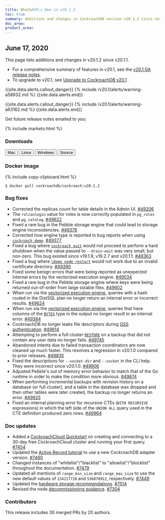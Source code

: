```yaml
---
title: What&#39;s New in v20.1.2
toc: true
summary: Additions and changes in CockroachDB version v20.1.2 since version v20.1.1
doc_area: 
product_area: 
---
```


## June 17, 2020

This page lists additions and changes in v20.1.2 since v20.1.1.

- For a comprehensive summary of features in v20.1, see the [v20.1 GA release notes](v20.1.0.html).
- To upgrade to v20.1, see [Upgrade to CockroachDB v20.1](../v20.1/upgrade-cockroach-version.html)

{{site.data.alerts.callout_danger}}
{% include /v20.1/alerts/warning-a58932.md %}
{{site.data.alerts.end}}

{{site.data.alerts.callout_danger}}
{% include /v20.1/alerts/warning-a63162.md %}
{{site.data.alerts.end}}

Get future release notes emailed to you:

{% include marketo.html %}

### Downloads

<div id="os-tabs" class="clearfix os-tabs_button-outline-primary">
    <a href="https://binaries.cockroachdb.com/cockroach-v20.1.2.darwin-10.9-amd64.tgz"><button id="mac" data-eventcategory="mac-binary-release-notes">Mac</button></a>
    <a href="https://binaries.cockroachdb.com/cockroach-v20.1.2.linux-amd64.tgz"><button id="linux" data-eventcategory="linux-binary-release-notes">Linux</button></a>
    <a href="https://binaries.cockroachdb.com/cockroach-v20.1.2.windows-6.2-amd64.zip"><button id="windows" data-eventcategory="windows-binary-release-notes">Windows</button></a>
    <a href="https://binaries.cockroachdb.com/cockroach-v20.1.2.src.tgz"><button id="source" data-eventcategory="source-release-notes">Source</button></a>
</div>

### Docker image

{% include copy-clipboard.html %}
~~~shell
$ docker pull cockroachdb/cockroach:v20.1.2
~~~

### Bug fixes

- Corrected the replicas count for table details in the Admin UI. [#49206][#49206]
- The `rolcanlogin` value for roles is now correctly populated in `pg_roles` and `pg_catalog`. [#49622][#49622]
- Fixed a rare bug in the Pebble storage engine that could lead to storage engine inconsistencies. [#49378][#49378]
- Corrected how engine type is reported in bug reports when using [`cockroach demo`](../v20.1/cockroach-demo.html). [#49377][#49377]
- Fixed a bug where [`cockroach quit`](../v20.1/cockroach-quit.html) would not proceed to perform a hard shutdown when the value passed to `--drain-wait` was very small, but non-zero. This bug existed since v19.1.9, v19.2.7 and v20.1.1. [#49363][#49363]
- Fixed a bug where [`\demo node restart`](../v20.1/cockroach-demo.html) would not work due to an invalid certificate directory. [#49390][#49390]
- Fixed some benign errors that were being reported as unexpected internal errors by the vectorized execution engine. [#49534][#49534]
- Fixed a rare bug in the Pebble storage engine where keys were being returned out-of-order from large sstable files. [#49602][#49602]
- When run via the [vectorized execution engine](../v20.1/vectorized-execution.html), queries with a hash routed in the DistSQL plan no longer return an internal error or incorrect results. [#49624][#49624]
- When run via the [vectorized execution engine](../v20.1/vectorized-execution.html), queries that have columns of the [`BYTES`](../v20.1/bytes.html) type in the output no longer result in an internal error. [#49384][#49384]
- CockroachDB no longer leaks file descriptors during [GSS authentication](../v20.1/gssapi_authentication.html). [#49614][#49614]
- Attempting to perform a full cluster [`RESTORE`](../v20.1/restore.html) on a backup that did not contain any user data no longer fails. [#49745][#49745]
- Abandoned intents due to failed transaction coordinators are now cleaned up much faster. This resolves a regression in v20.1.0 compared to prior releases. [#49835][#49835]
- Fixed the descriptions for `--socket-dir` and `--socket` in the CLI help. They were incorrect since v20.1.0. [#49906][#49906]
- Adjusted Pebble's out of memory error behavior to match that of the Go runtime in order to make the condition more obvious. [#49874][#49874]
- When performing incremental backups with revision history on a database (or full cluster), and a table in the database was dropped and then other tables were later created, the backup no longer returns an error. [#49925][#49925]
- Fixed an internal planning error for recursive CTEs (`WITH RECURSIVE` expressions) in which the left side of the `UNION ALL` query used in the CTE definition produced zero rows. [#49964][#49964]

### Doc updates

- Added a [CockroachCloud Quickstart](../cockroachcloud/quickstart.html) on creating and connecting to a 30-day free CockroachCloud cluster and running your first query. [#7454][#7454]
- Updated the [Active Record tutorial](../v20.1/build-a-ruby-app-with-cockroachdb-activerecord.html) to use a new CockroachDB adapter version. [#7480][#7480]
- Changed instances of "whitelist"/"blacklist" to "allowlist"/"blocklist" throughout the documentation. [#7479][#7479]
- Updated all mentions of `range_min_size` and `range_max_size` to use the new default values of `134217728` and `536870912`, respectively. [#7449][#7449]
- Updated the [hardware storage recommendations](../v20.1/recommended-production-settings.html#storage). [#7514][#7514]
- Revised the node [decommissioning guidance](../v20.1/remove-nodes.html). [#7304][#7304]

### Contributors

This release includes 30 merged PRs by 20 authors.

[#49206]: https://github.com/cockroachdb/cockroach/pull/49206
[#49349]: https://github.com/cockroachdb/cockroach/pull/49349
[#49363]: https://github.com/cockroachdb/cockroach/pull/49363
[#49377]: https://github.com/cockroachdb/cockroach/pull/49377
[#49378]: https://github.com/cockroachdb/cockroach/pull/49378
[#49384]: https://github.com/cockroachdb/cockroach/pull/49384
[#49390]: https://github.com/cockroachdb/cockroach/pull/49390
[#49534]: https://github.com/cockroachdb/cockroach/pull/49534
[#49602]: https://github.com/cockroachdb/cockroach/pull/49602
[#49614]: https://github.com/cockroachdb/cockroach/pull/49614
[#49622]: https://github.com/cockroachdb/cockroach/pull/49622
[#49624]: https://github.com/cockroachdb/cockroach/pull/49624
[#49745]: https://github.com/cockroachdb/cockroach/pull/49745
[#49835]: https://github.com/cockroachdb/cockroach/pull/49835
[#49874]: https://github.com/cockroachdb/cockroach/pull/49874
[#49906]: https://github.com/cockroachdb/cockroach/pull/49906
[#49925]: https://github.com/cockroachdb/cockroach/pull/49925
[#49964]: https://github.com/cockroachdb/cockroach/pull/49964
[#7454]: https://github.com/cockroachdb/docs/pull/7454
[#7480]: https://github.com/cockroachdb/docs/pull/7480
[#7479]: https://github.com/cockroachdb/docs/pull/7479
[#7449]: https://github.com/cockroachdb/docs/pull/7449
[#7514]: https://github.com/cockroachdb/docs/pull/7514
[#7304]: https://github.com/cockroachdb/docs/pull/7304

